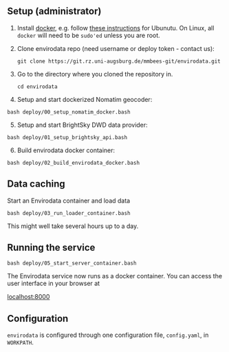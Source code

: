 ## Setup (administrator)

 1) Install [docker](https://www.docker.com), e.g. follow [these instructions](https://docs.docker.com/engine/install/ubuntu/#install-using-the-repository) for Ubunutu. On Linux, all `docker` will need to be `sudo'ed` unless you are root.

 2) Clone envirodata repo (need username or deploy token - contact us):

    `git clone https://git.rz.uni-augsburg.de/mmbees-git/envirodata.git`

 3) Go to the directory where you cloned the repository in.

    `cd envirodata`

 4) Setup and start dockerized Nomatim geocoder:

   `bash deploy/00_setup_nomatim_docker.bash`

 5) Setup and start BrightSky DWD data provider:

   `bash deploy/01_setup_brightsky_api.bash`

 6) Build envirodata docker container:

   `bash deploy/02_build_envirodata_docker.bash`

## Data caching

Start an Envirodata container and load data

  `bash deploy/03_run_loader_container.bash`

This might well take several hours up to a day.

## Running the service

  `bash deploy/05_start_server_container.bash`

The Envirodata service now runs as a docker container. You can access the user interface in your browser at

[localhost:8000](http://localhost:8000/)

## Configuration

`envirodata` is configured through one configuration file, `config.yaml`, in `WORKPATH`.

